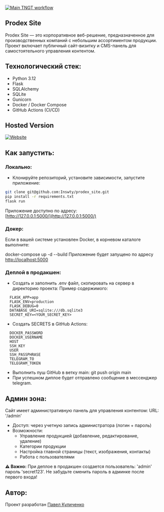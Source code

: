 [![Main TNGT workflow](https://github.com/Inswty/tngt_site/actions/workflows/main.yml/badge.svg)](https://github.com/Inswty/tngt_site/actions/workflows/main.yml)
## Prodex Site
Prodex Site — это корпоративное веб-решение, предназначенное для производственных компаний с небольшим ассортиментом продукции. Проект включает публичный сайт-визитку и CMS-панель для самостоятельного управления контентом.

## Технологический стек:
- Python 3.12
- Flask
- SQLAlchemy
- SQLite
- Gunicorn
- Docker / Docker Compose
- GitHub Actions (CI/CD)

## Hosted Version
[![Website](https://img.shields.io/badge/Visit-Live%20Site-brightgreen)](https://)

## Как запустить:
### Локально:
- Клонируйте репозиторий, установите зависимости, запустите приложение:
```bash
git clone git@github.com:Inswty/prodex_site.git
pip install -r requirements.txt
flask run
``` 
Приложение доступно по адресу:  
[http://127.0.0.1:5000/](http://127.0.0.1:5000/)

### Докер:
Если в вашей системе установлен Docker, в корневом каталоге выполните:

docker-compose up -d --build
Приложение будет запущено по адресу [http://localhost:5000](http://localhost:5000)

### Деплой в продакшен:
- Создать и заполнить .env файл, скопировать на сервер в директорию проекта:
  Пример содержимого:
```env
  FLASK_APP=app
  FLASK_ENV=production
  FLASK_DEBUG=0
  DATABASE_URI=sqlite:///db.sqlite3
  SECRET_KEY=<YOUR_SECRET_KEY>
```
- Создать SECRETS в GitHub Actions:
```
  DOCKER_PASSWORD
  DOCKER_USERNAME
  HOST
  SSH_KEY
  USER
  SSH_PASSPHRASE
  TELEGRAM_TO
  TELEGRAM_TOKEN
```
- Выполнить пуш GitHub в ветку main: git push origin main
- При успешном диплое будет отправлено сообщение в мессенджер telegram.

## Админ зона:
Сайт имеет административную панель для управления контентом:
URL: '/admin'
- Доступ: через учетную запись администратора (логин + пароль)  
- Возможности:
  - Управление продукцией (добавление, редактирование, удаление)
  - Категории продукции
  - Настройка главной страницы (текст, изображения, контакты)
  - Работа с пользователями

**⚠️ Важно:**
При деплое в продакшен создается пользователь:
'admin' пароль 'secret123'. Не забудьте сменить пароль в админке после первого входа!

## Автор:
Проект разработан 
[Павел Куличенко](https://github.com/Inswty)